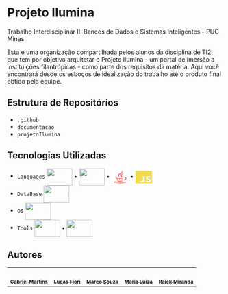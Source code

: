 # Projeto Ilumina
Trabalho Interdisciplinar II: Bancos de Dados e Sistemas Inteligentes - PUC Minas

Esta é uma organização compartilhada pelos alunos da disciplina de TI2, que tem por objetivo arquitetar o Projeto Ilumina - um portal de imersão
a instituições filantrópicas - como parte dos requisitos da matéria. Aqui você encontrará desde os esboços de idealização do trabalho até o
produto final obtido pela equipe.

## Estrutura de Repositórios
- `.github`
- `documentacao`
- `projetoIlumina`

## Tecnologias Utilizadas
- `Languages`
<img align="center" height="40" width="60" src="https://cdn.jsdelivr.net/gh/devicons/devicon/icons/html5/html5-original-wordmark.svg" /> • <img align="center" height="40" width="60" src="https://cdn.jsdelivr.net/gh/devicons/devicon/icons/css3/css3-original-wordmark.svg" /> • <img align="center" height="30" width="40" src="https://raw.githubusercontent.com/devicons/devicon/master/icons/java/java-plain.svg"> • <img align="center" height="30" width="40" src="https://raw.githubusercontent.com/devicons/devicon/master/icons/javascript/javascript-plain.svg"> 
- `DataBase` <img align="center" height="40" width="60" src="https://cdn.jsdelivr.net/gh/devicons/devicon/icons/postgresql/postgresql-original-wordmark.svg" />
- `OS` <img align="center" height="40" width="60" src="https://cdn.jsdelivr.net/gh/devicons/devicon/icons/windows8/windows8-original.svg" /> 
- `Tools` <img align="center" height="40" width="60" src="https://cdn.jsdelivr.net/gh/devicons/devicon/icons/github/github-original.svg" /> • <img align="center" height="40" width="60" src="https://cdn.jsdelivr.net/gh/devicons/devicon/icons/vscode/vscode-original.svg" />

## Autores

<table align="center">
  <tr>
  <td align="center"><a href="https://github.com/Ferrasx"><img src="https://avatars.githubusercontent.com/u/84094936?v=4" width="100px;" alt=""/><br /><sub><b>Gabriel Martins</b></sub></a></td>
  <td align="center"><a href="https://github.com/fiori007"><img src="https://avatars.githubusercontent.com/u/82971295?v=4" width="100px;" alt=""/><br /><sub><b>Lucas Fiori</b></sub></a></td>
  <td align="center"><a href="https://github.com/marcoosouza"><img src="https://avatars.githubusercontent.com/u/84025912?v=4" width="100px;" alt=""/><br /><sub><b>Marco Souza</b></sub></a></td>
  <td align="center"><a href="https://github.com/marialuizalenti"><img src="https://avatars.githubusercontent.com/u/107136437?v=4" width="100px;" alt=""/><br /><sub><b>Maria Luiza</b></sub></a></td>
  <td align="center"><a href="https://github.com/Juunaz-for-real"><img src="https://avatars.githubusercontent.com/u/85577732?v=4" width="100px;" alt=""/><br /><sub><b>Raick Miranda</b></sub></a></td>
  </tr>
 </table>
